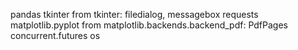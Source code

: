 pandas
tkinter
from tkinter: filedialog, messagebox
requests
matplotlib.pyplot
from matplotlib.backends.backend_pdf: PdfPages
concurrent.futures
os